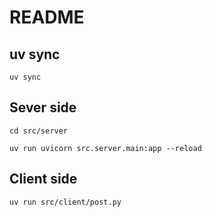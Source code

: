 # README
## uv sync
```
uv sync
```
## Sever side
```
cd src/server
```
```
uv run uvicorn src.server.main:app --reload
```
## Client side
```
uv run src/client/post.py
```